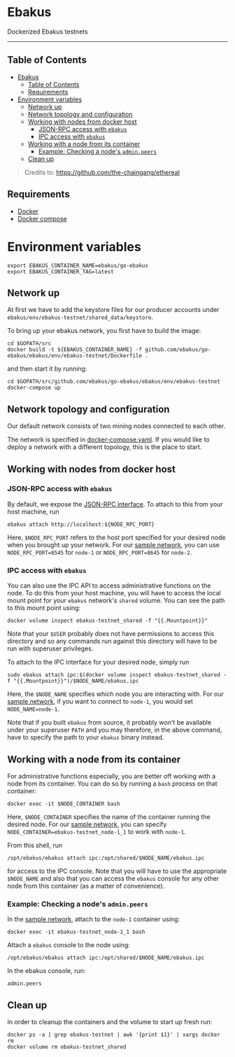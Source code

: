 # Ebakus

Dockerized Ebakus testnets

- - -

## Table of Contents

- [Ebakus](#ebakus)
  - [Table of Contents](#table-of-contents)
  - [Requirements](#requirements)
- [Environment variables](#environment-variables)
  - [Network up](#network-up)
  - [Network topology and configuration](#network-topology-and-configuration)
  - [Working with nodes from docker host](#working-with-nodes-from-docker-host)
    - [JSON-RPC access with `ebakus`](#json-rpc-access-with-ebakus)
    - [IPC access with `ebakus`](#ipc-access-with-ebakus)
  - [Working with a node from its container](#working-with-a-node-from-its-container)
    - [Example: Checking a node's `admin.peers`](#example-checking-a-nodes-adminpeers)
  - [Clean up](#clean-up)


> Credits to: https://github.com/the-chaingang/ethereal

## Requirements

+ [Docker](https://www.docker.com/get-docker)
+ [Docker compose](https://docs.docker.com/compose/)

# Environment variables

```commandline
export EBAKUS_CONTAINER_NAME=ebakus/go-ebakus
export EBAKUS_CONTAINER_TAG=latest
```

## Network up

At first we have to add the keystore files for our producer accounts under `ebakus/env/ebakus-testnet/shared_data/keystore`.

To bring up your ebakus network, you first have to build the image:

```commandline
cd $GOPATH/src
docker build -t ${EBAKUS_CONTAINER_NAME} -f github.com/ebakus/go-ebakus/ebakus/env/ebakus-testnet/Dockerfile .
```

and then start it by running:

```commandline
cd $GOPATH/src/github.com/ebakus/go-ebakus/ebakus/env/ebakus-testnet
docker-compose up
```

## Network topology and configuration

Our default network consists of two mining nodes connected to each other.

The network is specified in [docker-compose.yaml](./docker-compose.yaml). If you would like to deploy a network with a different topology, this is the place to start.


## Working with nodes from docker host

### JSON-RPC access with `ebakus`

By default, we expose the [JSON-RPC interface](https://github.com/ethereum/wiki/wiki/JSON-RPC). To attach to this from your host machine, run

```commandline
ebakus attach http://localhost:${NODE_RPC_PORT}
```

Here, `$NODE_RPC_PORT` refers to the host port specified for your desired node when you brought up
your network. For our [sample network](./docker-compose.yaml), you can use `NODE_RPC_PORT=8545` for
`node-1` or `NODE_RPC_PORT=8645` for `node-2`.


### IPC access with `ebakus`

You can also use the IPC API to access administrative functions on the node. To do this from your
host machine, you will have to access the local mount point for your `ebakus` network's `shared`
volume. You can see the path to this mount point using:

```commandline
docker volume inspect ebakus-testnet_shared -f "{{.Mountpoint}}"
```

Note that your `$USER` probably does not have permissions to access this directory and so any
commands run against this directory will have to be run with superuser privileges.

To attach to the IPC interface for your desired node, simply run

```commandline
sudo ebakus attach ipc:$(docker volume inspect ebakus-testnet_shared -f "{{.Mountpoint}}")/$NODE_NAME/ebakus.ipc
```

Here, the `$NODE_NAME` specifies which node you are interacting with. For our
[sample network](./docker-compose.yaml), if you want to connect to `node-1`, you would set
`NODE_NAME=node-1`.

Note that if you built `ebakus` from source, it probably won't be available under your superuser
`PATH` and you may therefore, in the above command, have to specify the path to your `ebakus` binary instead.


## Working with a node from its container

For administrative functions especially, you are better off working with a node from its container.
You can do so by running a `bash` process on that container:

```commandline
docker exec -it $NODE_CONTAINER bash
```

Here, `$NODE_CONTAINER` specifies the name of the container running the desired node. For our
[sample network](./docker-compose.yaml), you can specify `NODE_CONTAINER=ebakus-testnet_node-1_1` to work with `node-1`.

From this shell, run

```commandline
/opt/ebakus/ebakus attach ipc:/opt/shared/$NODE_NAME/ebakus.ipc
```

for access to the IPC console. Note that you will have to use the appropriate `$NODE_NAME` and also
that you can access the `ebakus` console for any other node from this container (as a matter of convenience).


### Example: Checking a node's `admin.peers`

In the [sample network](./docker-compose.yaml), attach to the `node-1` container using:

```commandline
docker exec -it ebakus-testnet_node-1_1 bash
```

Attach a `ebakus` console to the node using:

```commandline
/opt/ebakus/ebakus attach ipc:/opt/shared/$NODE_NAME/ebakus.ipc
```

In the ebakus console, run:

```commandline
admin.peers
```

## Clean up

In order to cleanup the containers and the volume to start up fresh run:

```commandline
docker ps -a | grep ebakus-testnet | awk '{print $1}' | xargs docker rm
docker volume rm ebakus-testnet_shared
```